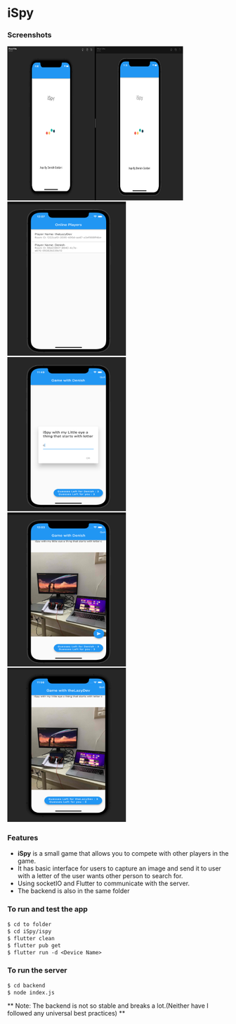 # iSpy

### Screenshots

 <img src="/ScreenShots/1.png" width=400 height=350 alt="splash screen">
 <img src="/ScreenShots/5.png" width=270 height=350 alt="main screen">
 <img src="/ScreenShots/2.png" width=270 height=350 alt="attach letter dialog">
 <img src="/ScreenShots/4.png" width=270 height=350 alt="competitor screen">
 <img src="/ScreenShots/3.png" width=270 height=350 alt="competitor screen 2">
 
### Features
 - **iSpy** is a small game that allows you to compete with other players in the game.
 - It has basic interface for users to capture an image and send it to user with a letter of the user wants other person to search for.
 - Using socketIO and Flutter to communicate with the server.
 - The backend is also in the same folder

 ### To run and test the app
 ```
 $ cd to folder
 $ cd iSpy/ispy
 $ flutter clean 
 $ flutter pub get
 $ flutter run -d <Device Name>
 ```

 ### To run the server
 ```
 $ cd backend
 $ node index.js
 ```

** Note: The backend is not so stable and breaks a lot.(Neither have I followed any universal best practices) **
